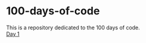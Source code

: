 # 100-days-of-code
This is a repository dedicated to the 100 days of code.
<br>
<a href="https://twitter.com/tavaresfellipe1/status/1246275671493615616" target="_blank">Day 1</a>
